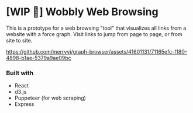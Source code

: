 # [WIP 🚧] Wobbly Web Browsing
This is a prototype for a web browsing "tool" that visualizes all links from a website with a force graph. Visit links to jump from page to page, or from site to site. 

https://github.com/merryvj/graph-browser/assets/41601131/71165efc-f180-4898-b1ae-5379a9ae09bc


### Built with
* React
* d3.js
* Puppeteer (for web scraping)
* Express

